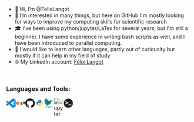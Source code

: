 - 👋 Hi, I’m @FelixLangot
- 👀 I’m interested in many things, but here on GitHub I'm mostly looking for ways to improve my computing skills for scientific research
- :mortar_board: I've been using python/jupyter/LaTex for several years, but I'm still a beginner. I have some experience in writing bash scripts as well, and I have been introduced to parallel computing.
- 🌱 I would like to learn other languages, partly out of curiousity but mostly if it can help in my field of study  
- :globe_with_meridians: My LinkedIn account: [Félix Langot](https://fr.linkedin.com/in/f%C3%A9lix-langot-9a81681a4)

<!---
FelixLangot/FelixLangot is a ✨ special ✨ repository because its `README.md` (this file) appears on your GitHub profile.
You can click the Preview link to take a look at your changes.
--->
<br />

### Languages and Tools:

<img align="left" alt="Visual Studio Code" width="26px" src="https://raw.githubusercontent.com/github/explore/80688e429a7d4ef2fca1e82350fe8e3517d3494d/topics/visual-studio-code/visual-studio-code.png" />
<img align="left" alt="Git" width="26px" src="https://raw.githubusercontent.com/github/explore/80688e429a7d4ef2fca1e82350fe8e3517d3494d/topics/git/git.png" />
<img align="left" alt="GitHub" width="26px" src="https://raw.githubusercontent.com/github/explore/78df643247d429f6cc873026c0622819ad797942/topics/github/github.png" />
<img align="left" alt="Python" width="26px" src="https://raw.githubusercontent.com/github/explore/78df643247d429f6cc873026c0622819ad797942/topics/python/python.png" />
<img align="left" alt="LaTex" width="26px" src="https://raw.githubusercontent.com/github/explore/78df643247d429f6cc873026c0622819ad797942/topics/latex/latex.png" />
<img align="left" alt="Jupyter" width="26px" src="https://raw.githubusercontent.com/github/explore/78df643247d429f6cc873026c0622819ad797942/topics/jupyter_notebook/jupyter_notebook.png" />
<img align="left" alt="Terminal" width="26px" src="https://raw.githubusercontent.com/github/explore/80688e429a7d4ef2fca1e82350fe8e3517d3494d/topics/terminal/terminal.png" />

